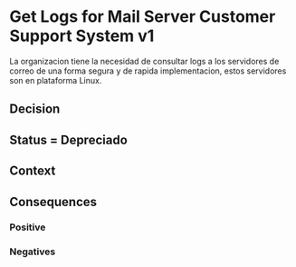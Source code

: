 # Get Logs for Mail Server Customer Support System v1

La organizacion tiene la necesidad de consultar logs a los servidores de correo de una forma segura y de rapida implementacion, estos servidores son en plataforma Linux.


## Decision



## Status = Depreciado




## Context



## Consequences
### Positive
### Negatives
